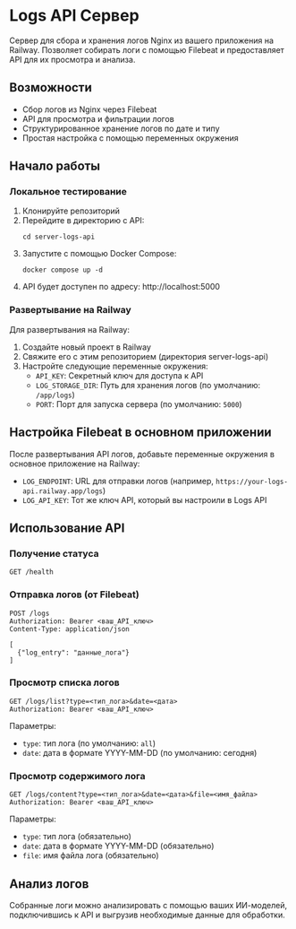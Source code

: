 # Logs API Сервер

Сервер для сбора и хранения логов Nginx из вашего приложения на Railway. Позволяет собирать логи с помощью Filebeat и предоставляет API для их просмотра и анализа.

## Возможности

- Сбор логов из Nginx через Filebeat
- API для просмотра и фильтрации логов
- Структурированное хранение логов по дате и типу
- Простая настройка с помощью переменных окружения

## Начало работы

### Локальное тестирование

1. Клонируйте репозиторий
2. Перейдите в директорию с API:
   ```
   cd server-logs-api
   ```
3. Запустите с помощью Docker Compose:
   ```
   docker compose up -d
   ```
4. API будет доступен по адресу: http://localhost:5000

### Развертывание на Railway

Для развертывания на Railway:

1. Создайте новый проект в Railway
2. Свяжите его с этим репозиторием (директория server-logs-api)
3. Настройте следующие переменные окружения:
   - `API_KEY`: Секретный ключ для доступа к API
   - `LOG_STORAGE_DIR`: Путь для хранения логов (по умолчанию: `/app/logs`)
   - `PORT`: Порт для запуска сервера (по умолчанию: `5000`)

## Настройка Filebeat в основном приложении

После развертывания API логов, добавьте переменные окружения в основное приложение на Railway:

- `LOG_ENDPOINT`: URL для отправки логов (например, `https://your-logs-api.railway.app/logs`)
- `LOG_API_KEY`: Тот же ключ API, который вы настроили в Logs API

## Использование API

### Получение статуса

```
GET /health
```

### Отправка логов (от Filebeat)

```
POST /logs
Authorization: Bearer <ваш_API_ключ>
Content-Type: application/json

[
  {"log_entry": "данные_лога"}
]
```

### Просмотр списка логов

```
GET /logs/list?type=<тип_лога>&date=<дата>
Authorization: Bearer <ваш_API_ключ>
```

Параметры:
- `type`: тип лога (по умолчанию: `all`)
- `date`: дата в формате YYYY-MM-DD (по умолчанию: сегодня)

### Просмотр содержимого лога

```
GET /logs/content?type=<тип_лога>&date=<дата>&file=<имя_файла>
Authorization: Bearer <ваш_API_ключ>
```

Параметры:
- `type`: тип лога (обязательно)
- `date`: дата в формате YYYY-MM-DD (обязательно)
- `file`: имя файла лога (обязательно)

## Анализ логов

Собранные логи можно анализировать с помощью ваших ИИ-моделей, подключившись к API и выгрузив необходимые данные для обработки. 